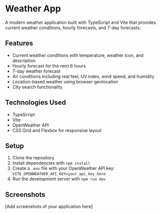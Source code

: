 # Weather App

A modern weather application built with TypeScript and Vite that provides current weather conditions, hourly forecasts, and 7-day forecasts.

## Features

- Current weather conditions with temperature, weather icon, and description
- Hourly forecast for the next 6 hours
- 7-day weather forecast
- Air conditions including real feel, UV index, wind speed, and humidity
- Location-based weather using browser geolocation
- City search functionality

## Technologies Used

- TypeScript
- Vite
- OpenWeather API
- CSS Grid and Flexbox for responsive layout

## Setup

1. Clone the repository
2. Install dependencies with `npm install`
3. Create a `.env` file with your OpenWeather API key: `VITE_OPENWEATHER_API_KEY=your_api_key_here`
4. Run the development server with `npm run dev`

## Screenshots

[Add screenshots of your application here]
